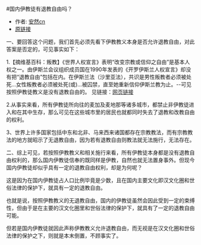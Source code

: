 #国内伊教徒有退教自由吗？

* 作者: [安然cn](http://m.weibo.cn/u/2042052593)
* [原链接](http://m.weibo.cn/2042052593/E5HvneFs8)

一、要回答这个问题，我们首先必须先看下伊教教义本身是否允许退教自由，对此答案是否定的，可见事实如下：

1.【摘维基百科：叛教】《世界人权宣言》表明“改变宗教或信仰之自由”是基本人权之一。由伊斯兰会议组织成员国在1990年发表的《开罗伊斯兰人权宣言》却没有把“退教自由”包括在内。在伊斯兰法（沙里亚法），共识是男性叛教者必须被处死…女性叛教者必须被处死(或)…被囚禁，直至她重新信仰伊斯兰教为止。--可见按照伊教徒教义是没有退教自由的。
见链接：[网页链接](https://zh.wikipedia.org/wiki/%E5%8F%9B%E6%95%99_(%E4%BC%8A%E6%96%AF%E8%98%AD%E6%95%99))

2.从事实来看，所有伊教徒所向往的麦加及麦地那等诸多城市，都禁止非伊教徒进入和在其中生存，那么可见在这些城市里的居民也就都同时失去了退教和改教自由的权利。

3、世界上许多国家包括中东和北非、马来西来诸国都存在宗教教法，而有宗教教法的地方就昭示了无退教自由，因为若有退教自由则教法就无法施行，无法存在。

二、综上可见，若按照伊教教义和相关施行来看，所有伊教徒本身都是没有退教自由权利的，那么国内伊教徒信奉的既同样是伊教，自然也就无法置身事外。但现今国内伊教徒却似乎具有一定的退教自由权利，却是为何呢？

这是因为在国内伊教徒占人口比例毕竟是少数，且在国内主要文化即汉文化圈和世俗法律的保护下，就具有一定的退教自由。

也就是说，按照伊教教义的无退教自由，国内的伊教徒虽然会因此受到一定的束缚性，但由于是在主要的汉文化圈里和世俗法律的保护下，就具有了一定的退教自由可能。

但若是国内伊教徒就因此声称伊教教义允许退教自由，而无视是在汉文化圈和世俗法律的保护之下，则就是本末倒置，不顾事实了。